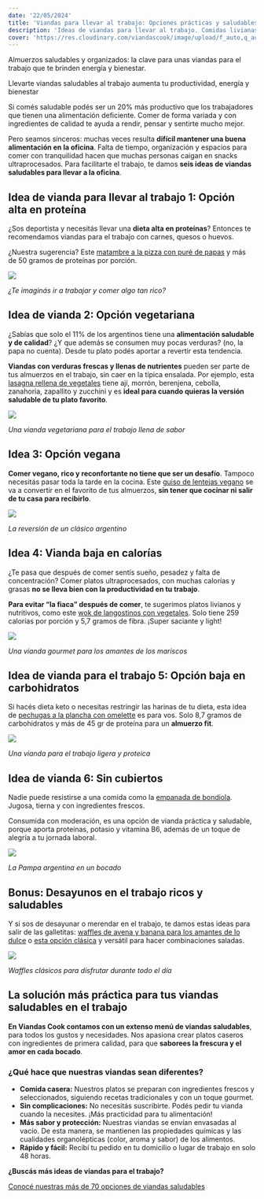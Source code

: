 ```yaml
---
date: '22/05/2024'
title: 'Viandas para llevar al trabajo: Opciones prácticas y saludables'
description: 'Ideas de viandas para llevar al trabajo. Comidas livianas, veganas, proteicas y más opciones para comer saludable en la oficina.'
cover: 'https://res.cloudinary.com/viandascook/image/upload/f_auto,q_auto/v1/blog/qjanzxsxavhyiphxmyys'
---
```


<p>Almuerzos saludables y organizados: la clave para unas viandas para el trabajo que te brinden energía y bienestar.</p>

<p>Llevarte viandas saludables al trabajo aumenta tu productividad, energía y bienestar</p>

<p>Si comés saludable podés ser un 20% más productivo que los trabajadores que tienen una alimentación deficiente. Comer de forma variada y con ingredientes de calidad te ayuda a rendir, pensar y sentirte mucho mejor.</p>

<p>Pero seamos sinceros: muchas veces resulta <strong>difícil mantener una buena alimentación en la oficina</strong>. Falta de tiempo, organización y espacios para comer con tranquilidad hacen que muchas personas caigan en snacks ultraprocesados. Para facilitarte el trabajo, te damos <strong>seis ideas de viandas saludables para llevar a la oficina</strong>.</p>

<h2>Idea de vianda para llevar al trabajo 1: Opción alta en proteína</h2>

<p>¿Sos deportista y necesitás llevar una <strong>dieta alta en proteínas</strong>? Entonces te recomendamos viandas para el trabajo con carnes, quesos o huevos.</p>

<p>¿Nuestra sugerencia? Este <a href="/plato/matambre-a-la-pizza-con-pure-de-papa" title="Matambre a la pizza con puré de papas">matambre a la pizza con puré de papas</a> y más de 50 gramos de proteínas por porción.</p>

<div>
<a href="/plato/matambre-a-la-pizza-con-pure-de-papa" title="Matambre a la pizza con puré de papas">
  <img src="https://res.cloudinary.com/viandascook/image/upload/f_auto,q_auto/hg10jic70yqjllx9vl7k">
</a>

<em>¿Te imaginás ir a trabajar y comer algo tan rico?</em>

</div>

<h2>Idea de vianda 2: Opción vegetariana</h2>

<p>¿Sabías que solo el 11% de los argentinos tiene una <strong>alimentación saludable y de calidad</strong>? ¿Y que además se consumen muy pocas verduras? (no, la papa no cuenta). Desde tu plato podés aportar a revertir esta tendencia.</p>

<p><strong>Viandas con verduras frescas y llenas de nutrientes</strong> pueden ser parte de tus almuerzos en el trabajo, sin caer en la típica ensalada. Por ejemplo, esta <a href="/plato/lasagna-rellena-de-vegetales" title="Lasagna rellena de vegetales">lasagna rellena de vegetales</a> tiene ají, morrón, berenjena, cebolla, zanahoria, zapallito y zucchini y es <strong>ideal para cuando quieras la versión saludable de tu plato favorito</strong>.</p>

<div>
<a href="/plato/lasagna-rellena-de-vegetales" title="Lasagna rellena de vegetales">
  <img src="https://res.cloudinary.com/viandascook/image/upload/f_auto,q_auto/mbru4p30bqmdt8ymtv19">
</a>

<em>Una vianda vegetariana para el trabajo llena de sabor</em>

</div>

<h2>Idea 3: Opción vegana</h2>

<p><strong>Comer vegano, rico y reconfortante no tiene que ser un desafío</strong>. Tampoco necesitás pasar toda la tarde en la cocina. Este <a href="/plato/guiso-de-lentejas-vegano" title="Guiso de lentejas vegano">guiso de lentejas vegano</a> se va a convertir en el favorito de tus almuerzos, <strong>sin tener que cocinar ni salir de tu casa para recibirlo</strong>.</p>

<div>
<a href="/plato/guiso-de-lentejas-vegano" title="Guiso de lentejas vegano">
  <img src="https://res.cloudinary.com/viandascook/image/upload/f_auto,q_auto/tijtbtvmzdtiqfztper6">
</a>

<em>La reversión de un clásico argentino</em>

</div>

<h2>Idea 4: Vianda baja en calorías</h2>

<p>¿Te pasa que después de comer sentís sueño, pesadez y falta de concentración? Comer platos ultraprocesados, con muchas calorías y grasas <strong>no se lleva bien con la productividad en tu trabajo</strong>.</p>

<p><strong>Para evitar “la fiaca” después de comer</strong>, te sugerimos platos livianos y nutritivos, como este <a href="/plato/wok-de-langostinos-con-vegetales" title="Wok de langostinos con vegetales">wok de langostinos con vegetales</a>. Solo tiene 259 calorías por porción y 5,7 gramos de fibra. ¡Super saciante y light!</p>

<div>
<a href="/plato/wok-de-langostinos-con-vegetales" title="Wok de langostinos con vegetales">
  <img src="https://res.cloudinary.com/viandascook/image/upload/f_auto,q_auto/rqi6v7ec2fjxosdkshsx">
</a>

<em>Una vianda gourmet para los amantes de los mariscos</em>

</div>

<h2>Idea de vianda para el trabajo 5: Opción baja en carbohidratos</h2>

<p>Si hacés dieta keto o necesitas restringir las harinas de tu dieta, esta idea de <a href="/plato/pechugas-a-la-plancha-con-omellete" title="Pechugas a la plancha con omelette">pechugas a la plancha con omelette</a> es para vos. Solo 8,7 gramos de carbohidratos y más de 45 gr de proteína para un <strong>almuerzo fit</strong>.</p>

<div>
<a href="/plato/pechugas-a-la-plancha-con-omellete" title="Pechugas a la plancha con omelette">
  <img src="https://res.cloudinary.com/viandascook/image/upload/f_auto,q_auto/wvqi8sujjjlxthxgmmqs">
</a>

<em>Una vianda para el trabajo ligera y proteica</em>

</div>

<h2>Idea de vianda 6: Sin cubiertos</h2>

<p>Nadie puede resistirse a una comida como la <a href="/plato/empanada-de-bondiola" title="Empanada de bondiola">empanada de bondiola</a>. Jugosa, tierna y con ingredientes frescos.</p>

<p>Consumida con moderación, es una opción de vianda práctica y saludable, porque aporta proteínas, potasio y vitamina B6, además de un toque de alegría a tu jornada laboral.</p>

<div>
<a href="/plato/empanada-de-bondiola" title="Empanada de bondiola">
<img src="https://res.cloudinary.com/viandascook/image/upload/f_auto,q_auto/ymbyccpdehchqk7dpvez">
</a>

<em>La Pampa argentina en un bocado</em>

</div>

<h2>Bonus: Desayunos en el trabajo ricos y saludables</h2>

<p>Y si sos de desayunar o merendar en el trabajo, te damos estas ideas para salir de las galletitas: <a href="/plato/waffles-de-avena-y-banana" title="Waffles de avena y banana">waffles de avena y banana para los amantes de lo dulce</a> o <a href="/plato/waffles-clasicos" title="Waffles clásicos">esta opción clásica</a> y versátil para hacer combinaciones saladas.</p>

<div>
<a href="/plato/waffles-clasicos" title="Waffles clásicos">
  <img src="https://res.cloudinary.com/viandascook/image/upload/f_auto,q_auto/b7ycdte9p1im1txazv5a">
</a>

<em>Waffles clásicos para disfrutar durante todo el día</em>

</div>

<h2>La solución más práctica para tus viandas saludables en el trabajo</h2>

<p><strong>En Viandas Cook contamos con un extenso menú de viandas saludables</strong>, para todos los gustos y necesidades. Nos apasiona crear platos caseros con ingredientes de primera calidad, para que <strong>saborees la frescura y el amor en cada bocado</strong>.</p>

<h3>¿Qué hace que nuestras viandas sean diferentes?</h3>

<ul>
  <li><strong>Comida casera:</strong> Nuestros platos se preparan con ingredientes frescos y seleccionados, siguiendo recetas tradicionales y con un toque gourmet.</li>
  <li><strong>Sin complicaciones:</strong> No necesitás suscribirte. Podés pedir tu vianda cuando la necesites. ¡Más practicidad para tu alimentación!</li>
  <li><strong>Más sabor y protección:</strong> Nuestras viandas se envían envasadas al vacío. De esta manera, se mantienen las propiedades químicas y las cualidades organolépticas (color, aroma y sabor) de los alimentos.</li>
  <li><strong>Rápido y fácil:</strong> Recibí tu pedido en tu domicilio o lugar de trabajo en solo 48 horas.</li>
</ul>

<p><strong>¿Buscás más ideas de viandas para el trabajo?</strong></p>
<p><a href="/menu" title="Viandas Cook | Menú">Conocé nuestras más de 70 opciones de viandas saludables</a></p>
